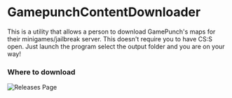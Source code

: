 # GamepunchContentDownloader
This is a utility that allows a person to download GamePunch's maps for their minigames/jailbreak server. This doesn't require you to have CS:S open. Just launch the program select the output folder and you are on your way!

### Where to download
![Releases Page](https://github.com/Isaac-Duarte/GamepunchContentDownloader/releases)
